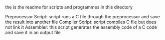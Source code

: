 the is the readme for scripts and programmes in this directory

Preprocessor Script: script runs a C file through the preprocessor and save the result into another file
Compiler Script: script compiles C file but does not link it
Assembler: this script generates the assembly code of a C code and save it in an output file
